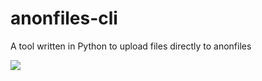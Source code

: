 # anonfiles-cli
A tool written in Python to upload files directly to anonfiles

<img src="https://cdn.discordapp.com/attachments/786935664674865162/986935889953452092/unknown.png">
